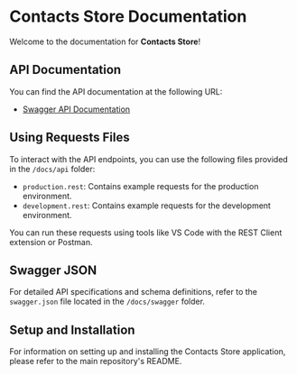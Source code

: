 # Contacts Store Documentation

Welcome to the documentation for **Contacts Store**!

## API Documentation

You can find the API documentation at the following URL:
- [Swagger API Documentation](https://contacts-store.onrender.com/api-docs)

## Using Requests Files

To interact with the API endpoints, you can use the following files provided in the `/docs/api` folder:
- `production.rest`: Contains example requests for the production environment.
- `development.rest`: Contains example requests for the development environment.

You can run these requests using tools like VS Code with the REST Client extension or Postman.

## Swagger JSON

For detailed API specifications and schema definitions, refer to the `swagger.json` file located in the `/docs/swagger` folder.

## Setup and Installation

For information on setting up and installing the Contacts Store application, please refer to the main repository's README.

